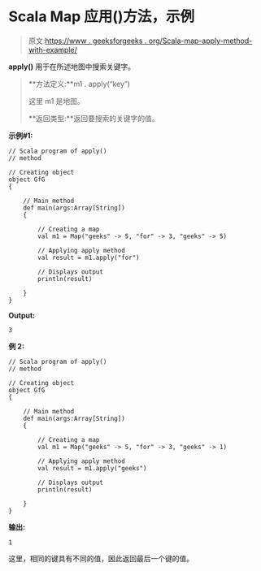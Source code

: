 # Scala Map 应用()方法，示例

> 原文:[https://www . geeksforgeeks . org/Scala-map-apply-method-with-example/](https://www.geeksforgeeks.org/scala-map-apply-method-with-example/)

**apply()** 用于在所述地图中搜索关键字。

> **方法定义:**m1 . apply(“key”)
> 
> 这里 m1 是地图。
> 
> **返回类型:**返回要搜索的关键字的值。

**示例#1:**

```
// Scala program of apply()
// method

// Creating object
object GfG
{ 

    // Main method
    def main(args:Array[String])
    {

        // Creating a map
        val m1 = Map("geeks" -> 5, "for" -> 3, "geeks" -> 5)

        // Applying apply method
        val result = m1.apply("for") 

        // Displays output
        println(result)

    }
}
```

**Output:**

```
3

```

**例 2:**

```
// Scala program of apply()
// method

// Creating object
object GfG
{ 

    // Main method
    def main(args:Array[String])
    {

        // Creating a map
        val m1 = Map("geeks" -> 5, "for" -> 3, "geeks" -> 1)

        // Applying apply method
        val result = m1.apply("geeks") 

        // Displays output
        println(result)

    }
}
```

**输出:**

```
1

```

这里，相同的键具有不同的值，因此返回最后一个键的值。